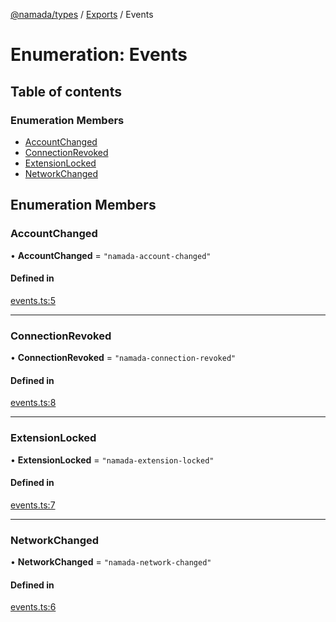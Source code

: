 [@namada/types](../README.md) / [Exports](../modules.md) / Events

# Enumeration: Events

## Table of contents

### Enumeration Members

- [AccountChanged](Events.md#accountchanged)
- [ConnectionRevoked](Events.md#connectionrevoked)
- [ExtensionLocked](Events.md#extensionlocked)
- [NetworkChanged](Events.md#networkchanged)

## Enumeration Members

### AccountChanged

• **AccountChanged** = ``"namada-account-changed"``

#### Defined in

[events.ts:5](https://github.com/anoma/namada-interface/blob/fed376fb8f8e78431a4124d1835f659952e931ac/packages/types/src/events.ts#L5)

___

### ConnectionRevoked

• **ConnectionRevoked** = ``"namada-connection-revoked"``

#### Defined in

[events.ts:8](https://github.com/anoma/namada-interface/blob/fed376fb8f8e78431a4124d1835f659952e931ac/packages/types/src/events.ts#L8)

___

### ExtensionLocked

• **ExtensionLocked** = ``"namada-extension-locked"``

#### Defined in

[events.ts:7](https://github.com/anoma/namada-interface/blob/fed376fb8f8e78431a4124d1835f659952e931ac/packages/types/src/events.ts#L7)

___

### NetworkChanged

• **NetworkChanged** = ``"namada-network-changed"``

#### Defined in

[events.ts:6](https://github.com/anoma/namada-interface/blob/fed376fb8f8e78431a4124d1835f659952e931ac/packages/types/src/events.ts#L6)
